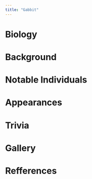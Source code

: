 ```yaml
---
title: "Gabbit"
---
```




# Biology
# Background
# Notable Individuals
# Appearances
# Trivia
# Gallery
# Refferences
